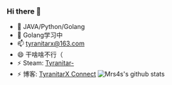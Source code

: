 ### Hi there 👋

<!--
**TyranitarX/TyranitarX** is a ✨ _special_ ✨ repository because its `README.md` (this file) appears on your GitHub profile.

Here are some ideas to get you started:

- 🔭 I’m currently working on ...
- 🌱 I’m currently learning ...
- 👯 I’m looking to collaborate on ...
- 🤔 I’m looking for help with ...
- 💬 Ask me about ...
- 📫 How to reach me: ...
- 😄 Pronouns: ...
- ⚡ Fun fact: ...
-->
- 🔭 JAVA/Python/Golang
- 🌱 Golang学习中
- 📫 tyranitarx@163.com
- 😄 干啥啥不行（
- ⚡ Steam: [Tyranitar-](https://steamcommunity.com/id/TyranitarX/)
- ⚡ 博客: [TyranitarX Connect](http://tyranitarx.run/)
![Mrs4s's github stats](https://github-readme-stats.vercel.app/api?username=TyranitarX&show_icons=true)
